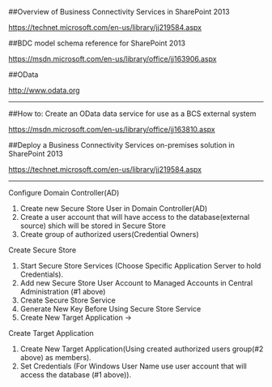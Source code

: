 ##Overview of Business Connectivity Services in SharePoint 2013

https://technet.microsoft.com/en-us/library/jj219584.aspx

##BDC model schema reference for SharePoint 2013

https://msdn.microsoft.com/en-us/library/office/jj163906.aspx

##OData

http://www.odata.org

---------------------------------------------------------------------

##How to: Create an OData data service for use as a BCS external system

https://msdn.microsoft.com/en-us/library/office/jj163810.aspx

##Deploy a Business Connectivity Services on-premises solution in SharePoint 2013

https://technet.microsoft.com/en-us/library/jj219584.aspx


---------------------------------------------------------------------

Configure Domain Controller(AD)
1. Create new Secure Store User in Domain Controller(AD)
2. Create a user account that will have access to the database(external source) shich will be stored in Secure Store
3. Create group of authorized users(Credential Owners)

Create Secure Store
1. Start Secure Store Services (Choose Specific Application Server to hold Credentials).
2. Add new Secure Store User Account to Managed Accounts in Central Administration (#1 above)
3. Create Secure Store Service
4. Generate New Key Before Using Secure Store Service
5. Create New Target Application ->


Create Target Application
1. Create New Target Application(Using created authorized users group(#2 above) as members).
2. Set Credentials (For Windows User Name use user account that will access the database (#1 above)).










